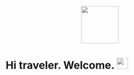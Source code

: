<div id="header" align="center">
      <img src="https://media.giphy.com/media/1yld7nW3oQ2IyRubUm/giphy.gif" width="100"/>
</div>
<body>
      <h1>Hi traveler. Welcome.
      <img src="https://media.giphy.com/media/hvRJCLFzcasrR4ia7z/giphy.gif" width="30px"/>
      </h1>
</body>

